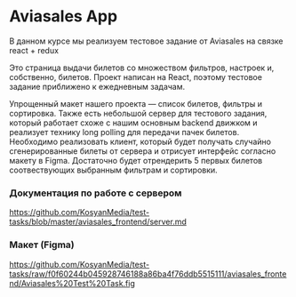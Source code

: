 # Aviasales App

В данном курсе мы реализуем тестовое задание от Aviasales на связке react + redux

Это страница выдачи билетов со множеством фильтров, настроек и, собственно, билетов. 
Проект написан на React, поэтому тестовое задание приближено к ежедневным задачам.

Упрощенный макет нашего проекта — список билетов, фильтры и сортировка. Также есть небольшой сервер для тестового задания, который работает схоже с нашим основным backend движком и реализует технику long polling для передачи пачек билетов. Необходимо реализовать клиент, который будет получать случайно сгенерированные билеты от сервера и отрисует интерфейс согласно макету в Figma. Достаточно будет отрендерить 5 первых билетов соотвествующих выбранным фильтрам и сортировки.

### Документация по работе с сервером
https://github.com/KosyanMedia/test-tasks/blob/master/aviasales_frontend/server.md

### Макет (Figma)
 https://github.com/KosyanMedia/test-tasks/raw/f0f60244b045928746188a86ba4f76ddb5515111/aviasales_frontend/Aviasales%20Test%20Task.fig